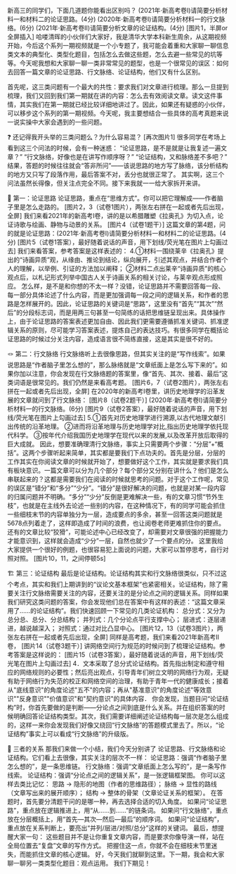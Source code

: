 新高三的同学们，下面几道题你能看出区别吗？
(2021年·新高考卷I)请简要分析材料一和材料二的论证思路。(4分)
(2020年·新高考卷I)请简要分析材料一的行文脉络。(6分)
(2021年·新高考卷II)请简要分析文章的论证结构。(4分)
[图片1，半屏or全屏插入]
哈喽清晖的小伙伴们大家好，我是清华大学本科新生周余，从这期视频开始，今后这个系列一期视频就是一个小专题了，我可能会着重和大家聊一聊信息类文本的典型化、类型化题目，包括怎么去做这些题，怎么去避一些常见的坑等等。今天呢我想和大家聊一聊一类非常常见的题型，也是一个很常见的误区：如何去回答一篇文章的论证思路、行文脉络、论证结构，他们又有什么区别。

首先呢，这三类问题有一个最大的共性：要求我们对文章进行梳理。那么一旦提到梳理，我们又回到我们第一期就在讲的内容：怎么去有效阅读文章。读文这件事情，其实我们在第一期就已经比较详细地讲过了。因此，如果还有疑惑的小伙伴，可以移步这个系列的第一期视频。今天呢，我主要想结合一些具体的高考真题来说一说实操中大家会遇到的一些问题。

❓ 还记得我开头举的三类问题么？为什么容易混？
[再次图片1]
很多同学在考场上看到这三个问法的时候，会有一种迷惑：
“论证思路，是不是就是让我复述一遍文章？”
“行文脉络，好像也是在讲写作顺序呀？”
“论证结构，又和脉络差不多吧？”
结果，答题的时候往往就会“答非所问”——该说思路的地方写了脉络，该分析结构的地方又只写了段落作用，最后答案不对，丢分也就很正常了。
其实啊，这三个问法虽然长得像，但关注点完全不同。接下来我就一一给大家拆开来讲。

🧭 第一：论证思路
论证思路，重点在“思维方式”。你可以把它理解成——作者脑子里是怎么走路的。
[图片2，3（试卷1图片），两张左右拼在一起或者先后出现，全屏]
我们来看2021年的新高考I卷，讲的是以希腊雕塑《拉奥孔》为切入点，论证诗歌与绘画、静物与动景的关系。
[图片4（试卷1题干）]
这篇文章的第4题，问的就是论证思路：(2021年·新高考卷I)请简要分析材料一和材料二的论证思路。(4分)
[图片5（试卷1答案），最好随着说话的声音，用下划线/荧光笔在图片上勾画过去]
我们来看答案，参考答案是这样表述的：
4.①材料一围绕莱辛《拉奥孔》提出的“诗画异质”观，从缘由、推论到结论，纵向展开，引述其观点，并结合作者个人的理解，以举例、引证的方法加以阐释；
②材料二点出莱辛“诗画异质”的核心观点后，以札记形式列举中国古人关于诗画关系的相关讨论，与莱辛观点形成照应。
怎么样，是不是和你想的不太一样？没错，论证思路并不需要回答每一段、每一部分具体论述了什么内容，而是更加强调每一段之间的逻辑关系，和作者的思路是怎样展开的。因此，论证思路的关键词是“思路”，这里没有“首先”“其次”“然后”的分段标志词，而是用两三句甚至一句简练的话把思维链呈现出来。具体操作上，由于论证思路的答案表述更加自由、因此我们更需要遵循抓准关键词、抓准逻辑关系的原则，尽可能学习答案表述，提炼自己的表达技巧。有很多同学在概括论证思路的时候过分关注内容，造成语言很不简练直接，这是其实是很不好的。

🪢 第二：行文脉络
行文脉络听上去很像思路，但其实关注的是“写作线索”。如果说思路是“作者脑子里怎么想的”，那么脉络就是“文章纸面上是怎么写下来的”。如果你加以注意，你会发现在行文脉络题的答案里，像“首先、其次、接着、最后”这类词语是很常见的。我们仍然是来看高考题。
[图片6，7（试卷2图片），两张左右拼在一起或者先后出现，全屏]
在2020年的新高考I卷里，讲历史地理学的沿革发展的文章就问到了行文脉络：
[图片8（试卷2题干）]
(2020年·新高考卷I)请简要分析材料一的行文脉络。(6分)
[图片9（试卷2答案），最好随着说话的声音，用下划线/荧光笔在图片上勾画过去]
5.①首先对历史地理学进行溯源,以古代地理文献引出传统的沿革地理。
②进而将沿革地理与历史地理学对比,指出历史地理学依托现代科学。
③按年代介绍我国历史地理学在现代以来的发展,以及改革开放后取得的巨大成就。
因此，想要准确理清行文脉络，事实上只需要两个步骤：“分层”+“概括”。这两个步骤听起来简单，其实都是要我们下点功夫的。首先是分层，分层的工作其实在你阅读文章的时候就开始了，想要做好这个工作，其实就是要求我们具有板块意识。一篇文章可以分为几个部分？每个部分又分别在讲什么？他们是怎么串联起来的？这都是需要我们在阅读的时候就思考的问题。对于这个工作呢，常见的误区是“错分”和“多分”“少分”。“错分”是很好解决的问题，也就是对某一段内容的归属问题并不明确。“多分”“少分”反倒是更难解决一些，有的文章习惯“节外生枝”，也就是在主线外去论述一些别的内容，在这种情况下，有的同学可能会抓住一些细枝末节的内容单独分为一层，造成要点的多余，甚至一回答这类问题就是5678点列着走了，这样即造成了时间的浪费，也让阅卷老师更难抓住你的要点。还有的文章比较“狡猾”，可能论述中心已经改变了，却需要对文章很强的把握能力才能意识到，这样就会造成“少分”一层，自然也就少了一个要点的分。
这里我给大家提供一个很好的例题，也很容易犯上面说的问题，大家可以暂停思考，自行对照对照。
[图片10，11，之间停顿5s]

🏗️ 第三：论证结构
最后是论证结构。论证结构其实和行文脉络很类似，只不过这个考点，其实和我们上期讲到的“议论文基本框架”也紧密相关。论证结构，除了需要关注行文脉络需要关注的内容，还要关注的是分论点之间的逻辑关系。同样如果我们研究这类问题的答案，你会发现他们总在答案中有这样的表述：“这篇文章采用了……的论证结构”。我们快速回顾一下常见的几类论证机构：
总分式：又分为总分总、总分、分总结构；
并列式：几个分论点平行支撑中心；
层进式：逐层递进，越说越深入；
对照式：通过对比凸显中心。
[图片12，13（试卷3图片），两张左右拼在一起或者先后出现，全屏]
同样是高考题，我们来看2021年新高考II卷，
[图片14（试卷3题干）]
讲网络空间行为规范的时候问到了梳理论证结构。参考答案是这样说的：
[图片15（试卷3答案），最好随着说话的声音，用下划线/荧光笔在图片上勾画过去]
4．文本采取了总分式论证结构。首先指出制定和遵守相应的网络规则的必要性；然后亮出观点，引导青年们树立文明的网络行为观，无疑有助于网络行为失范的校正和网络空间的治理，有助于青年一代的健康成长；接着从"底线意识"的角度论述"五不"的内容；再从"基准意识"的角度论述"等效意识""反身意识""价值意识"和"契约意识"的具体内容．
你会发现，当题目问“论证结构”时，你首先要做的是判断——分论点之间到底是什么关系。并在组织答案的时候明确回答论证结构类型。其次，我们需要详细阐述论证结构每一层次是怎么组成的，这样一来你会发现我们好像又绕回“行文脉络”的答题模式里去了。所以，“论证结构”事实上可以看成“行文脉络”的升级版。

🔑 三者的关系
那我们来做一个小结，我们今天分别讲了 论证思路、行文脉络和论证结构。它们看上去很像，其实关注的层次不一样：
论证思路：强调“作者脑子里怎么想的”，是一条思维链。
行文脉络：强调“文章纸面上怎么写的”，是一条写作线索。
论证结构：强调“分论点之间的逻辑关系”，是一张逻辑框架图。
你可以这样去类比记忆：
思路 → 隐形的地图（作者的思维路径）；
脉络 → 显性的路线（文章写出来的展开顺序）；
结构 → 整体的骨架（文章论证关系的框架）。
在答题时，首先要分清题干问的是哪一种，再去选择合适的切入角度。
如果问“论证思路”，重点放在逻辑推进上，用“从……到……”的链条词。
如果问“行文脉络”，重点放在分层概括上，用“首先—其次—然后—最后”的顺序词。
如果问“论证结构”，重点放在关系判断上，要亮出“并列/层进/对照/总分”这样的关键词。
最后，想提醒大家一句：
这些题目并不是让你重复文章内容，而是要求你像导演一样，站在全局位置去“复盘”文章的写作方式。
把握住这一点，你就不会在细枝末节里迷失，而能抓住文章的核心逻辑。
好，今天我们就聊到这里。下一期，我会和大家聊一聊另一类类型化题目：观点运用。 
我们下期见！